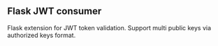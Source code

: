 ## Flask JWT consumer

Flask extension for JWT token validation. Support multi public keys via authorized keys format.
